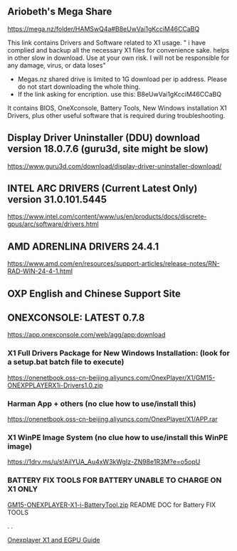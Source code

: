 
## Ariobeth's Mega Share

https://mega.nz/folder/HAMSwQ4a#B8eUwVai1gKcciM46CCaBQ

This link contains Drivers and Software related to X1 usage.
" i have complied and backup all the necessary X1 files for convenience sake. helps in other slow in download. Use at your own risk. I will not be responsible for any damage, virus, or data loses"

- Megas.nz shared drive is limited to 1G download per ip address. Please do not start downloading the whole thing.
- If the link asking for encription. use this:  B8eUwVai1gKcciM46CCaBQ

It contains BIOS, OneXconsole, Battery Tools, New Windows installation X1 Drivers, plus other useful software that is required during troubleshooting.

## Display Driver Uninstaller (DDU) download version 18.0.7.6 (guru3d, site might be slow)
https://www.guru3d.com/download/display-driver-uninstaller-download/

## INTEL ARC DRIVERS (Current Latest Only) version 31.0.101.5445
https://www.intel.com/content/www/us/en/products/docs/discrete-gpus/arc/software/drivers.html

## AMD ADRENLINA DRIVERS 24.4.1
https://www.amd.com/en/resources/support-articles/release-notes/RN-RAD-WIN-24-4-1.html

## OXP English and Chinese Support Site

## ONEXCONSOLE: LATEST 0.7.8
https://app.onexconsole.com/web/agg/app:download

### X1 Full Drivers Package for New Windows Installation: (look for a setup.bat batch file to execute)
https://onenetbook.oss-cn-beijing.aliyuncs.com/OnexPlayer/X1/GM15-ONEXPPLAYERX1i-Drivers1.0.zip
### Harman App + others (no clue how to use/install this)
https://onenetbook.oss-cn-beijing.aliyuncs.com/OnexPlayer/X1/APP.rar

### X1 WinPE Image System (no clue how to use/install this WinPE image)
https://1drv.ms/u/s!AilYUA_Au4xW3kWgIz-ZN98e1R3M?e=o5opU

### BATTERY FIX TOOLS FOR BATTERY UNABLE TO CHARGE ON X1 ONLY
[GM15-ONEXPLAYER-X1-i-BatteryTool.zip](https://github.com/davidteosk/Onexplayer-X1-EGPU-Guide/files/15210218/GM15-ONEXPLAYER-X1-i-BatteryTool.zip)
README DOC for Battery FIX TOOLS

.
.

[Onexplayer X1 and EGPU Guide](../main/README.md)
